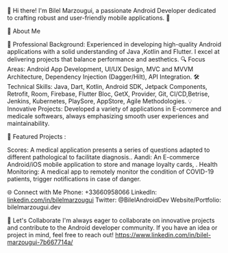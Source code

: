 👋 Hi there! I'm Bilel Marzougui, a passionate Android Developer dedicated to crafting robust and user-friendly mobile applications. 🚀



🌟 About Me

💼 Professional Background: Experienced in developing high-quality Android applications with a solid understanding of Java ,Kotlin and Flutter. I excel at delivering projects that balance performance and aesthetics.
🔍 Focus Areas: Android App Development, UI/UX Design, MVC and MVVM Architecture, Dependency Injection (Dagger/Hilt), API Integration.
🛠️ Technical Skills: Java, Dart, Kotlin, Android SDK, Jetpack Components, Retrofit, Room, Firebase, Flutter Bloc, GetX, Provider, Git, CI/CD,Betrise, Jenkins, Kubernetes, PlaySore, AppStore, Agile Methodologies.
💡 Innovative Projects: Developed a variety of applications in E-commerce and medicale softwears, always emphasizing smooth user experiences and maintainability.


📂 Featured Projects : 

Scores: A medical application presents a series of questions adapted to different pathological to facilitate diagnosis..
Aandi: An E-commerce Android/iOS mobile application to store and manage loyalty cards, .
Health Monitoring: A medical app to remotely monitor the condition of COVID-19 patients, trigger notifications in case of danger.


🌐 Connect with Me
Phone: +33660958066
LinkedIn: [linkedin.com/in/bilelmarzougui](https://www.linkedin.com/in/bilel-marzougui-7b667714a/)
Twitter: @BilelAndroidDev
Website/Portfolio: bilelmarzougui.dev

🚀 Let's Collaborate
I'm always eager to collaborate on innovative projects and contribute to the Android developer community. If you have an idea or project in mind, feel free to reach out!
https://www.linkedin.com/in/bilel-marzougui-7b667714a/
